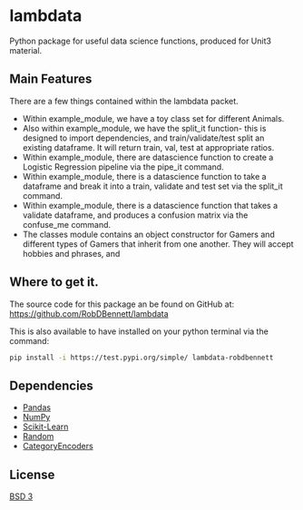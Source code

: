 # lambdata
Python package for useful data science functions, produced for Unit3 material.

## Main Features

There are a few things contained within the lambdata packet.
* Within example_module, we have a toy class set for different Animals.
* Also within example_module, we have the split_it function- this is designed to import dependencies, and train/validate/test split an existing dataframe. It will return train, val, test at appropriate ratios.
* Within example_module, there are datascience function to create a Logistic Regression pipeline via the pipe_it command.
* Within example_module, there is a datascience function to take a dataframe and break it into a train, validate and test set via the split_it command.
* Within example_module, there is a datascience function that takes a validate dataframe, and produces a confusion matrix via the confuse_me command.
* The classes module contains an object constructor for Gamers and different types of Gamers that inherit from one another. They will accept hobbies and phrases, and 

## Where to get it.

The source code for this package an be found on GitHub at: https://github.com/RobDBennett/lambdata

This is also available to have installed on your python terminal via the command:
```sh 
pip install -i https://test.pypi.org/simple/ lambdata-robdbennett 
```

## Dependencies

* [Pandas](https://pandas.pydata.org/)
* [NumPy](https://www.numpy.org)
* [Scikit-Learn](https://scikit-learn.org/stable/)
* [Random](https://docs.python.org/3/library/random.html)
* [CategoryEncoders](https://pypi.org/project/category-encoders/)

## License

[BSD 3](LICENSE)

